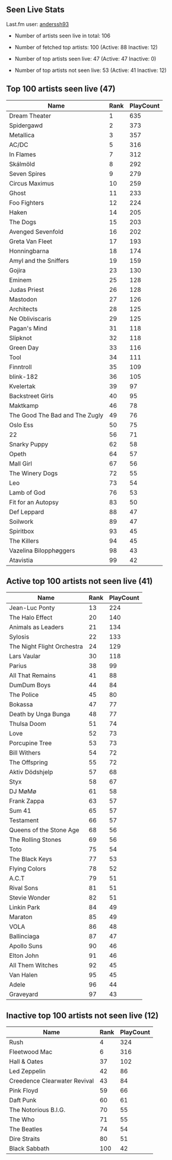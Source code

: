 ## Seen Live Stats

Last.fm user: [anderssh93](https://www.last.fm/user/anderssh93)

- Number of artists seen live in total: 106

- Number of fetched top artists: 100 (Active: 88 Inactive: 12)

- Number of top artists seen live: 47 (Active: 47 Inactive: 0)

- Number of top artists not seen live: 53 (Active: 41 Inactive: 12)

## Top 100 artists seen live (47)

Name                           | Rank | PlayCount
------------------------------ | ---- | ---------
Dream Theater                  | 1    | 635      
Spidergawd                     | 2    | 373      
Metallica                      | 3    | 357      
AC/DC                          | 5    | 316      
In Flames                      | 7    | 312      
Skálmöld                       | 8    | 292      
Seven Spires                   | 9    | 279      
Circus Maximus                 | 10   | 259      
Ghost                          | 11   | 233      
Foo Fighters                   | 12   | 224      
Haken                          | 14   | 205      
The Dogs                       | 15   | 203      
Avenged Sevenfold              | 16   | 202      
Greta Van Fleet                | 17   | 193      
Honningbarna                   | 18   | 174      
Amyl and the Sniffers          | 19   | 159      
Gojira                         | 23   | 130      
Eminem                         | 25   | 128      
Judas Priest                   | 26   | 128      
Mastodon                       | 27   | 126      
Architects                     | 28   | 125      
Ne Obliviscaris                | 29   | 125      
Pagan's Mind                   | 31   | 118      
Slipknot                       | 32   | 118      
Green Day                      | 33   | 116      
Tool                           | 34   | 111      
Finntroll                      | 35   | 109      
blink-182                      | 36   | 105      
Kvelertak                      | 39   | 97       
Backstreet Girls               | 40   | 95       
Maktkamp                       | 46   | 78       
The Good The Bad and The Zugly | 49   | 76       
Oslo Ess                       | 50   | 75       
22                             | 56   | 71       
Snarky Puppy                   | 62   | 58       
Opeth                          | 64   | 57       
Mall Girl                      | 67   | 56       
The Winery Dogs                | 72   | 55       
Leo                            | 73   | 54       
Lamb of God                    | 76   | 53       
Fit for an Autopsy             | 83   | 50       
Def Leppard                    | 88   | 47       
Soilwork                       | 89   | 47       
Spiritbox                      | 93   | 45       
The Killers                    | 94   | 45       
Vazelina Bilopphøggers         | 98   | 43       
Atavistia                      | 99   | 42       

## Active top 100 artists not seen live (41)

Name                       | Rank | PlayCount
-------------------------- | ---- | ---------
Jean-Luc Ponty             | 13   | 224      
The Halo Effect            | 20   | 140      
Animals as Leaders         | 21   | 134      
Sylosis                    | 22   | 133      
The Night Flight Orchestra | 24   | 129      
Lars Vaular                | 30   | 118      
Parius                     | 38   | 99       
All That Remains           | 41   | 88       
DumDum Boys                | 44   | 84       
The Police                 | 45   | 80       
Bokassa                    | 47   | 77       
Death by Unga Bunga        | 48   | 77       
Thulsa Doom                | 51   | 74       
Love                       | 52   | 73       
Porcupine Tree             | 53   | 73       
Bill Withers               | 54   | 72       
The Offspring              | 55   | 72       
Aktiv Dödshjelp            | 57   | 68       
Styx                       | 58   | 67       
DJ MøMø                    | 61   | 58       
Frank Zappa                | 63   | 57       
Sum 41                     | 65   | 57       
Testament                  | 66   | 57       
Queens of the Stone Age    | 68   | 56       
The Rolling Stones         | 69   | 56       
Toto                       | 75   | 54       
The Black Keys             | 77   | 53       
Flying Colors              | 78   | 52       
A.C.T                      | 79   | 51       
Rival Sons                 | 81   | 51       
Stevie Wonder              | 82   | 51       
Linkin Park                | 84   | 49       
Maraton                    | 85   | 49       
VOLA                       | 86   | 48       
Ballinciaga                | 87   | 47       
Apollo Suns                | 90   | 46       
Elton John                 | 91   | 46       
All Them Witches           | 92   | 45       
Van Halen                  | 95   | 45       
Adele                      | 96   | 44       
Graveyard                  | 97   | 43       

## Inactive top 100 artists not seen live (12)

Name                         | Rank | PlayCount
---------------------------- | ---- | ---------
Rush                         | 4    | 324      
Fleetwood Mac                | 6    | 316      
Hall & Oates                 | 37   | 102      
Led Zeppelin                 | 42   | 86       
Creedence Clearwater Revival | 43   | 84       
Pink Floyd                   | 59   | 66       
Daft Punk                    | 60   | 61       
The Notorious B.I.G.         | 70   | 55       
The Who                      | 71   | 55       
The Beatles                  | 74   | 54       
Dire Straits                 | 80   | 51       
Black Sabbath                | 100  | 42       
